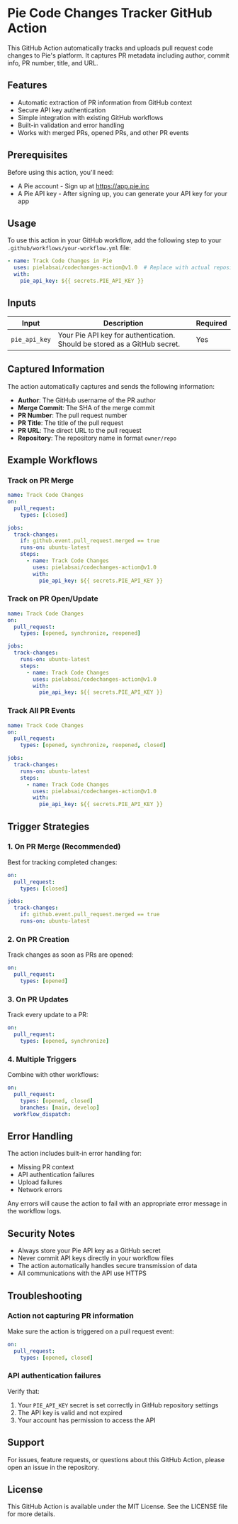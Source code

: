 # Pie Code Changes Tracker GitHub Action

This GitHub Action automatically tracks and uploads pull request code changes to Pie's platform. It captures PR metadata including author, commit info, PR number, title, and URL.

## Features

- Automatic extraction of PR information from GitHub context
- Secure API key authentication
- Simple integration with existing GitHub workflows
- Built-in validation and error handling
- Works with merged PRs, opened PRs, and other PR events

## Prerequisites

Before using this action, you'll need:

- A Pie account - Sign up at https://app.pie.inc
- A Pie API key - After signing up, you can generate your API key for your app

## Usage

To use this action in your GitHub workflow, add the following step to your `.github/workflows/your-workflow.yml` file:

```yaml
- name: Track Code Changes in Pie
  uses: pielabsai/codechanges-action@v1.0  # Replace with actual repository/version
  with:
    pie_api_key: ${{ secrets.PIE_API_KEY }}
```

## Inputs

| Input | Description | Required |
|-------|-------------|----------|
| `pie_api_key` | Your Pie API key for authentication. Should be stored as a GitHub secret. | Yes |

## Captured Information

The action automatically captures and sends the following information:

- **Author**: The GitHub username of the PR author
- **Merge Commit**: The SHA of the merge commit
- **PR Number**: The pull request number
- **PR Title**: The title of the pull request
- **PR URL**: The direct URL to the pull request
- **Repository**: The repository name in format `owner/repo`

## Example Workflows

### Track on PR Merge

```yaml
name: Track Code Changes
on:
  pull_request:
    types: [closed]

jobs:
  track-changes:
    if: github.event.pull_request.merged == true
    runs-on: ubuntu-latest
    steps:
      - name: Track Code Changes
        uses: pielabsai/codechanges-action@v1.0
        with:
          pie_api_key: ${{ secrets.PIE_API_KEY }}
```

### Track on PR Open/Update

```yaml
name: Track Code Changes
on:
  pull_request:
    types: [opened, synchronize, reopened]

jobs:
  track-changes:
    runs-on: ubuntu-latest
    steps:
      - name: Track Code Changes
        uses: pielabsai/codechanges-action@v1.0
        with:
          pie_api_key: ${{ secrets.PIE_API_KEY }}
```

### Track All PR Events

```yaml
name: Track Code Changes
on:
  pull_request:
    types: [opened, synchronize, reopened, closed]

jobs:
  track-changes:
    runs-on: ubuntu-latest
    steps:
      - name: Track Code Changes
        uses: pielabsai/codechanges-action@v1.0
        with:
          pie_api_key: ${{ secrets.PIE_API_KEY }}
```

## Trigger Strategies

### 1. On PR Merge (Recommended)

Best for tracking completed changes:

```yaml
on:
  pull_request:
    types: [closed]

jobs:
  track-changes:
    if: github.event.pull_request.merged == true
    runs-on: ubuntu-latest
```

### 2. On PR Creation

Track changes as soon as PRs are opened:

```yaml
on:
  pull_request:
    types: [opened]
```

### 3. On PR Updates

Track every update to a PR:

```yaml
on:
  pull_request:
    types: [opened, synchronize]
```

### 4. Multiple Triggers

Combine with other workflows:

```yaml
on:
  pull_request:
    types: [opened, closed]
    branches: [main, develop]
  workflow_dispatch:
```

## Error Handling

The action includes built-in error handling for:

- Missing PR context
- API authentication failures
- Upload failures
- Network errors

Any errors will cause the action to fail with an appropriate error message in the workflow logs.

## Security Notes

- Always store your Pie API key as a GitHub secret
- Never commit API keys directly in your workflow files
- The action automatically handles secure transmission of data
- All communications with the API use HTTPS

## Troubleshooting

### Action not capturing PR information

Make sure the action is triggered on a pull request event:

```yaml
on:
  pull_request:
    types: [opened, closed]
```

### API authentication failures

Verify that:
1. Your `PIE_API_KEY` secret is set correctly in GitHub repository settings
2. The API key is valid and not expired
3. Your account has permission to access the API

## Support

For issues, feature requests, or questions about this GitHub Action, please open an issue in the repository.

## License

This GitHub Action is available under the MIT License. See the LICENSE file for more details.
